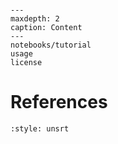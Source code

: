 ```{include} about.md
```

```{toctree}
---
maxdepth: 2
caption: Content
---
notebooks/tutorial
usage
license
```


# References
```{bibliography}
:style: unsrt
```